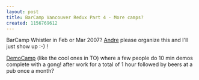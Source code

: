 ```yaml
---
layout: post
title: BarCamp Vancouver Redux Part 4 - More camps?
created: 1156769612
---
```

<p> BarCamp Whistler in Feb or Mar 2007? <a href="http://blogs.nitobi.com/andre/">Andre</a> please organize this and I&#39;ll just show up :-) ! </p><p> <a href="http://barcamp.org/DemoCamp">DemoCamp</a> (like the cool ones in TO) where a few people do 10 min demos complete with a gong!  after work for a total of 1 hour followed by beers at a pub once a month? </p>
